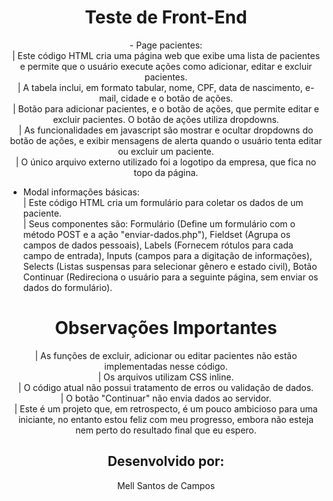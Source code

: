 <h1 align="center">Teste de Front-End</h1>

<p align="center">
- Page pacientes:<br>
| Este código HTML cria uma página web que exibe uma lista de pacientes e permite que o usuário execute ações como adicionar, editar e excluir pacientes.<br>
| A tabela inclui, em formato tabular, nome, CPF, data de nascimento, e-mail, cidade e o botão de ações.<br
| O campo de pesquisa permite que o usuário procure por pacientes específicos.<br>
| Botão para adicionar pacientes, e o botão de ações, que permite editar e excluir pacientes. O botão de ações utiliza dropdowns.<br>
| As funcionalidades em javascript são mostrar e ocultar dropdowns do botão de ações, e exibir mensagens de alerta quando o usuário tenta editar ou excluir um paciente.<br>
| O único arquivo externo utilizado foi a logotipo da empresa, que fica no topo da página.<br>
  
- Modal informações básicas:<br>
| Este código HTML cria um formulário para coletar os dados de um paciente.<br>
| Seus componentes são: Formulário (Define um formulário com o método POST e a ação "enviar-dados.php"), Fieldset (Agrupa os campos de dados pessoais), Labels (Fornecem rótulos para cada campo de entrada), Inputs (campos para a digitação de informações), Selects (Listas suspensas para selecionar gênero e estado civil), Botão Continuar (Redireciona o usuário para a seguinte página, sem enviar os dados do formulário).<br>

</p>

<h1 align="center">Observações Importantes</h1>

<p align="center">
| As funções de excluir, adicionar ou editar pacientes não estão implementadas nesse código.<br>
| Os arquivos utilizam CSS inline.<br>
| O código atual não possui tratamento de erros ou validação de dados.<br>
| O botão "Continuar" não envia dados ao servidor.<br>
| Este é um projeto que, em retrospecto, é um pouco ambicioso para uma iniciante, no entanto estou feliz com meu progresso, embora não esteja nem perto do resultado final que eu espero.

<h2 align="center">Desenvolvido por:</h2>
<p align="center">Mell Santos de Campos</p>
